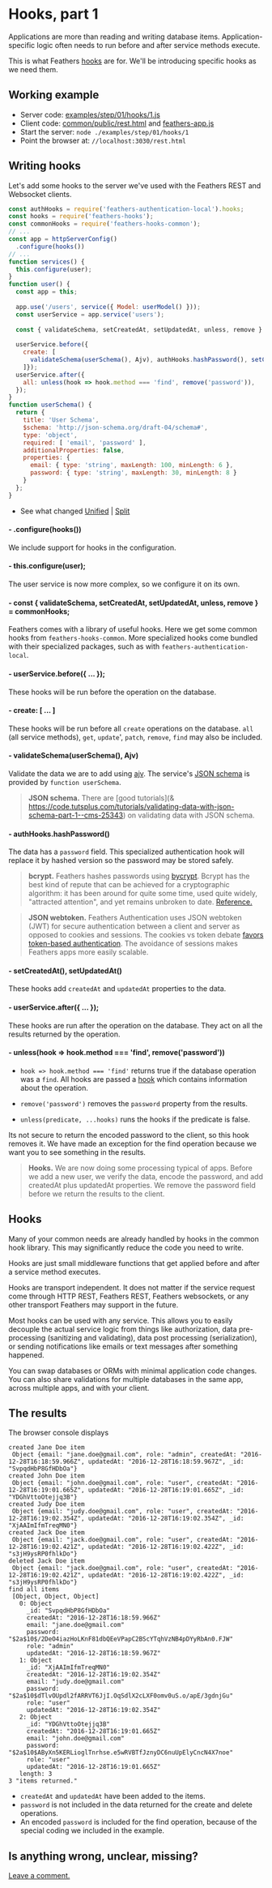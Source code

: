 # Hooks, part 1

Applications are more than reading and writing database items.
Application-specific logic often needs to run before and after service methods execute.

This is what Feathers [hooks](https://docs.feathersjs.com/hooks/readme.html) are for.
We'll be introducing specific hooks as we need them.

## Working example

- Server code: [examples/step/01/hooks/1.js](https://github.com/eddyystop/feathers-an-introduction/blob/master/examples/step/01/hooks/1.js)
- Client code: [common/public/rest.html](https://github.com/eddyystop/feathers-an-introduction/blob/master/examples/step/01/common/public/rest.html)
and
[feathers-app.js](https://github.com/eddyystop/feathers-an-introduction/blob/master/examples/step/01/common/public/feathers-app.js)
- Start the server: `node ./examples/step/01/hooks/1`
- Point the browser at: `//localhost:3030/rest.html`

## Writing hooks

Let's add some hooks to the server we've used with the Feathers REST and Websocket clients.

```javascript
const authHooks = require('feathers-authentication-local').hooks;
const hooks = require('feathers-hooks');
const commonHooks = require('feathers-hooks-common');
// ...
const app = httpServerConfig()
  .configure(hooks())
// ...
function services() {
  this.configure(user);
}
function user() {
  const app = this;
  
  app.use('/users', service({ Model: userModel() }));
  const userService = app.service('users');
  
  const { validateSchema, setCreatedAt, setUpdatedAt, unless, remove } = commonHooks;
  
  userService.before({
    create: [
      validateSchema(userSchema(), Ajv), authHooks.hashPassword(), setCreatedAt(), setUpdatedAt()
    ]});
  userService.after({
    all: unless(hook => hook.method === 'find', remove('password')),
  });
}
function userSchema() {
  return {
    title: 'User Schema',
    $schema: 'http://json-schema.org/draft-04/schema#',
    type: 'object',
    required: [ 'email', 'password' ],
    additionalProperties: false,
    properties: {
      email: { type: 'string', maxLength: 100, minLength: 6 },
      password: { type: 'string', maxLength: 30, minLength: 8 }
    }
  };
}
```
- See what changed
[Unified](http://htmlpreview.github.io/?https://github.com/eddyystop/feathers-an-introduction/blob/master/examples/step/_diff/01-hooks-1-line.html)
|
[Split](http://htmlpreview.github.io/?https://github.com/eddyystop/feathers-an-introduction/blob/master/examples/step/_diff/01-hooks-1-side.html)


#### - .configure(hooks())

We include support for hooks in the configuration.

#### - this.configure(user);

The user service is now more complex, so we configure it on its own.
 
#### - const { validateSchema, setCreatedAt, setUpdatedAt, unless, remove } = commonHooks;

Feathers comes with a library of useful hooks.
Here we get some common hooks from `feathers-hooks-common`.
More specialized hooks come bundled with their specialized packages,
such as with `feathers-authentication-local`.

#### - userService.before({ ... });

These hooks will be run before the operation on the database.

#### - create: [ ... ]

These hooks will be run before all `create` operations on the database.
`all` (all service methods), `get`, `update`', `patch`, `remove`, `find` may also be included.

#### - validateSchema(userSchema(), Ajv)

Validate the data we are to add using [ajv](https://github.com/epoberezkin/ajv).
The service's [JSON schema](https://github.com/json-schema-org/json-schema-spec)
is provided by `function userSchema`.

> **JSON schema.** There are
[good tutorials](& https://code.tutsplus.com/tutorials/validating-data-with-json-schema-part-1--cms-25343)
on validating data with JSON schema.

#### - authHooks.hashPassword()

The data has a `password` field.
This specialized authentication hook will replace it by hashed version
so the password may be stored safely.

> **bcrypt.** Feathers hashes passwords using [bycrypt](https://www.npmjs.com/package/bcryptjs).
Bcrypt has the best kind of repute that can be achieved for a cryptographic algorithm:
it has been around for quite some time, used quite widely, "attracted attention",
and yet remains unbroken to date.
[Reference.](http://security.stackexchange.com/questions/4781/do-any-security-experts-recommend-bcrypt-for-password-storage)

> **JSON webtoken.** Feathers Authentication uses JSON webtoken (JWT) for secure authentication
between a client and server as opposed to cookies and sessions.
The cookies vs token debate
[favors token-based authentication](https://auth0.com/blog/cookies-vs-tokens-definitive-guide/).
The avoidance of sessions makes Feathers apps more easily scalable.

#### - setCreatedAt(), setUpdatedAt()

These hooks add `createdAt` and `updatedAt` properties to the data.

#### - userService.after({ ... });

These hooks are run after the operation on the database.
They act on all the results returned by the operation.

#### - unless(hook => hook.method === 'find', remove('password'))

- `hook => hook.method === 'find'` returns true if the database operation was a `find`.
All hooks are passed a [hook](https://docs.feathersjs.com/hooks/usage.html#after-hooks)
which contains information about the operation.

- `remove('password')`
removes the `password` property from the results.

- `unless(predicate, ...hooks)`
runs the hooks if the predicate is false.

Its not secure to return the encoded password to the client, so this hook removes it.
We have made an exception for the find operation because we want you to see something
in the results.

> **Hooks.** We are now doing some processing typical of apps.
Before we add a new user, we verify the data, encode the password,
and add createdAt plus updatedAt properties.
We remove the password field before we return the results to the client.

## Hooks

Many of your common needs are already handled by hooks in the common hook library.
This may significantly reduce the code you need to write.

Hooks are just small middleware functions that get applied before and after a service method executes.

Hooks are transport independent. It does not matter if the service request come through
HTTP REST, Feathers REST, Feathers websockets, or any other transport Feathers may support in the future.

Most hooks can be used with any service.
This allows you to easily decouple the actual service logic from things like
authorization, data pre-processing (sanitizing and validating),
data post processing (serialization),
or sending notifications like emails or text messages after something happened.

You can swap databases or ORMs with minimal application code changes.
You can also share validations for multiple databases in the same app, across multiple apps,
and with your client.

## The results

The browser console displays

```text
created Jane Doe item
 Object {email: "jane.doe@gmail.com", role: "admin", createdAt: "2016-12-28T16:18:59.966Z", updatedAt: "2016-12-28T16:18:59.967Z", _id: "SvpqdHbP8GfHDbOa"}
created John Doe item
 Object {email: "john.doe@gmail.com", role: "user", createdAt: "2016-12-28T16:19:01.665Z", updatedAt: "2016-12-28T16:19:01.665Z", _id: "YDGhVttoOtejjq3B"}
created Judy Doe item
 Object {email: "judy.doe@gmail.com", role: "user", createdAt: "2016-12-28T16:19:02.354Z", updatedAt: "2016-12-28T16:19:02.354Z", _id: "XjAAImIfmTreqMN0"}
created Jack Doe item
 Object {email: "jack.doe@gmail.com", role: "user", createdAt: "2016-12-28T16:19:02.421Z", updatedAt: "2016-12-28T16:19:02.422Z", _id: "s3jH9ysRP0fhlkDo"}
deleted Jack Doe item
 Object {email: "jack.doe@gmail.com", role: "user", createdAt: "2016-12-28T16:19:02.421Z", updatedAt: "2016-12-28T16:19:02.422Z", _id: "s3jH9ysRP0fhlkDo"}
find all items
 [Object, Object, Object]
   0: Object
     _id: "SvpqdHbP8GfHDbOa"
     createdAt: "2016-12-28T16:18:59.966Z"
     email: "jane.doe@gmail.com"
     password: "$2a$10$/2DeO4iazHoLKnF81dbQEeVPapC2BScYTqhVzNB4pDYyRbAn0.FJW"
     role: "admin"
     updatedAt: "2016-12-28T16:18:59.967Z"
   1: Object
     _id: "XjAAImIfmTreqMN0"
     createdAt: "2016-12-28T16:19:02.354Z"
     email: "judy.doe@gmail.com"
     password: "$2a$10$dTlvOUpdl2fARRVT6JjI.OqSdlX2cLXF0omv0uS.o/apE/3gdnjGu"
     role: "user"
     updatedAt: "2016-12-28T16:19:02.354Z"
   2: Object
     _id: "YDGhVttoOtejjq3B"
     createdAt: "2016-12-28T16:19:01.665Z"
     email: "john.doe@gmail.com"
     password: "$2a$10$AByXn5KERLioglTnrhse.e5wRVBTfJznyDC6nuUpElyCncN4X7noe"
     role: "user"
     updatedAt: "2016-12-28T16:19:01.665Z"
   length: 3
3 "items returned."
```

- `createdAt` and `updatedAt` have been added to the items.
- `password` is not included in the data returned for the create and delete operations.
- An encoded `password` is included for the find operation,
because of the special coding we included in the example.

## Is anything wrong, unclear, missing?
[Leave a comment.](https://github.com/eddyystop/feathers-an-introduction/issues/new?title=Comment:Step-Basic-Hooks-1&body=Comment:Step-Basic-Hooks-1)
